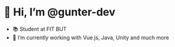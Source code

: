 # 👋 Hi, I’m @gunter-dev
- 📚 Student at FIT BUT
- 🌱 I’m currently working with Vue.js, Java, Unity and much more

